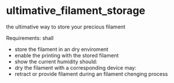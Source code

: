 # ultimative_filament_storage
the ultimative way to store your precious filament

Requirements:
shall
 - store the filament in an dry enviroment
 - enable the printing with the stored filament
 - show the current humidity
 should:
  - dry the filament with a corresponding device
 may:
  - retract or provide filament during an filament chenging process
